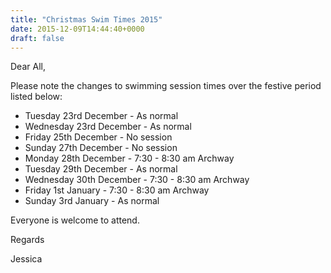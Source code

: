 ```yaml
---
title: "Christmas Swim Times 2015"
date: 2015-12-09T14:44:40+0000
draft: false
---
```

Dear All,

Please note the changes to swimming session times over the festive period listed below:

- Tuesday 23rd December - As normal
- Wednesday 23rd December - As normal
- Friday 25th December - No session
- Sunday 27th December - No session
- Monday 28th December - 7:30 - 8:30 am Archway
- Tuesday 29th December - As normal
- Wednesday 30th December - 7:30 - 8:30 am Archway
- Friday 1st January - 7:30 - 8:30 am Archway
- Sunday 3rd January - As normal

Everyone is welcome to attend.

Regards

Jessica

